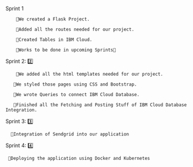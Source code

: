    Sprint 1

        🏁We created a Flask Project.

        🏁Added all the routes needed for our project.

        🏁Created Tables in IBM Cloud.

        🔰Works to be done in upcoming Sprints🔰

   Sprint 2: 2️⃣

        🚀We added all the html templates needed for our project.

       🚀We styled those pages using CSS and Bootstrap.

       🚀We wrote Queries to connect IBM Cloud Database.

       🚀Finished all the Fetching and Posting Stuff of IBM Cloud Database Integration.

  Sprint 3: 3️⃣

      🚀Integration of Sendgrid into our application

  Sprint 4: 4️⃣

     🚀Deploying the application using Docker and Kubernetes
